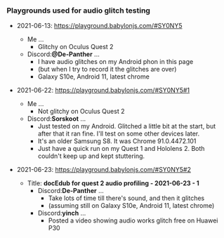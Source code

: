
### Playgrounds used for audio glitch testing

- 2021-06-13: https://playground.babylonjs.com/#SY0NY5
    - Me ...
        - Glitchy on Oculus Quest 2
    - Discord:**@De-Panther** ...
        - I have audio glitches on my Android phon in this page
        - (but when I try to record it the glitches are over)
        - Galaxy S10e, Android 11, latest chrome

- 2021-06-22: https://playground.babylonjs.com/#SY0NY5#1
    - Me ...
        - Not glitchy on Oculus Quest 2
    - Discord:**Sorskoot** ...
        - Just tested on my Android. Glitched a little bit at the start, but after that it ran fine. I'll test on some other devices later.
        - It's an older Samsung S8. It was Chrome 91.0.4472.101
        - Just have a quick run on my Quest 1 and Hololens 2. Both couldn't keep up and kept stuttering.

- 2021-06-23: https://playground.babylonjs.com/#SY0NY5#2
    - Title: **docEdub for quest 2 audio profiling - 2021-06-23 - 1**
        - Discord:**De-Panther** ...
            - Take lots of time till there's sound, and then it glitches
            - (assuming still on Galaxy S10e, Android 11, latest chrome)
        - Discord:**yinch** ...
            - Posted a video showing audio works glitch free on Huawei P30
